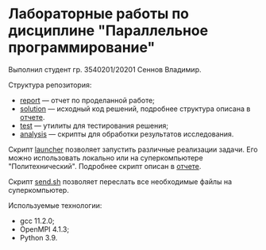 # Лабораторные работы по дисциплине "Параллельное программирование"

Выполнил студент гр. 3540201/20201 Сеннов Владимир.

Структура репозитория:
* [report](/report/) — отчет по проделанной работе;
* [solution](/solution/) — исходный код решений, подробнее структура 
описана в [отчете](/report/report.md). 
* [test](/test/) — утилиты для тестирования решения;
* [analysis](/analysis/) — скрипты для обработки результатов 
исследования.

Скрипт [launcher](/launcher) позволяет запустить различные 
реализации задачи. Его можно использовать локально или на 
суперкомпьютере "Политехнический". Подробнее скрипт описан в
[отчете](/report/report.md).

Скрипт [send.sh](/send.sh) позволяет переслать все необходимые файлы на 
суперкомпьютер.

Используемые технологии:
* gcc 11.2.0;
* OpenMPI 4.1.3;
* Python 3.9.

